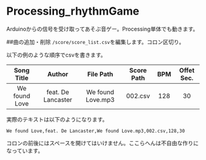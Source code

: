 Processing_rhythmGame
=====================

Arduinoからの信号を受け取ってあそぶ音ゲー。Processing単体でも動きます。

##曲の追加・削除
`/score/score_list.csv`を編集します。コロン区切り。

以下の例のような順序でcsvを書きます。

Song Title | Author | File Path | Score Path | BPM | Offet Sec.
:------------: | :-------------: | :------------: | :------------: | :------------: | :------------:
We found Love | feat. De Lancaster  | We found Love.mp3 | 002.csv | 128 | 30

実際のテキストは以下のようになります。

`We found Love,feat. De Lancaster,We found Love.mp3,002.csv,128,30`

コロンの前後にはスペースを開けてはいけません。ここらへんは不自由な作りになっています。

